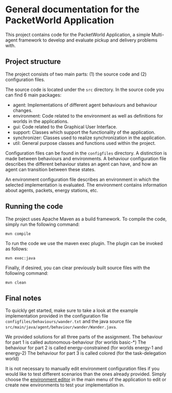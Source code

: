 
# General documentation for the PacketWorld Application

This project contains code for the PacketWorld Application, a simple Multi-agent framework to develop and evaluate pickup and delivery problems with.

## Project structure

The project consists of two main parts: (1) the source code and (2) configuration files.


The source code is located under the `src` directory. In the source code you can find 6 main packages:

- agent: Implementations  of  different  agent  behaviours and behaviour changes.
- environment: Code related to the environment as well as definitions for worlds in the applications.
- gui: Code related to the Graphical User Interface.
- support: Classes which support the functionality of the application.
- synchronizer: Classes used to realize synchronization in the application.
- util: General  purpose  classes  and  functions  used  within the project.


Configuration files can be found in the `configfiles` directory.
A distinction is made between behaviours and environments. 
A behaviour configuration file describes the different behaviour states an agent can have, and how an agent can transition between these states.

An environment configuration file describes an environment in which the selected implementation is evaluated. The environment contains information about agents, packets, energy stations, etc.

## Running the code

The project uses Apache Maven as a build framework. To compile the code, simply run the following command:

`mvn compile`

To run the code we use the maven exec plugin. The plugin can be invoked as follows:

`mvn exec:java`

Finally, if desired, you can clear previously built source files with the following command:

`mvn clean`



## Final notes

To quickly get started, make sure to take a look at the example implementation provided in the configuration file `configfiles/behaviours/wander.txt` and the java source file `src/main/java/agent/behaviour/wander/Wander.java`.

We provided solutions for all three parts of the assignment.
The behaviour for part 1 is called autonomous-behaviour (for worlds basic-*)
The behaviour for part 2 is called energy-constrained (for worlds energy-1 and energy-2)
The behaviour for part 3 is called colored (for the task-delegation world)

It is not necessary to manually edit environment configuration files if you would like 
to test different scenarios than the ones already provided. 
Simply choose the <ins>environment editor</ins> in the main menu of the application 
to edit or create new environments to test your implementation in.

